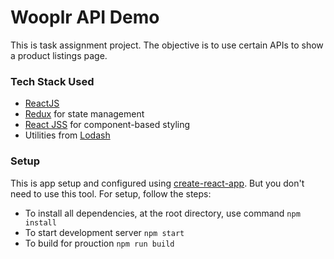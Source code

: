 # Wooplr API Demo

This is task assignment project. The objective is to use certain APIs to show a product listings page.

### Tech Stack Used
* [ReactJS](reactjs.org)
* [Redux](https://redux.js.org) for state management
* [React JSS](http://cssinjs.org/react-jss) for component-based styling
* Utilities from [Lodash](https://lodash.com/)

### Setup

This is app setup and configured using [create-react-app](https://github.com/facebook/create-react-app).
But you don't need to use this tool. For setup, follow the steps:
* To install all dependencies, at the root directory, use command
    `npm install`
* To start development server
    `npm start`
* To build for prouction
    `npm run build`

